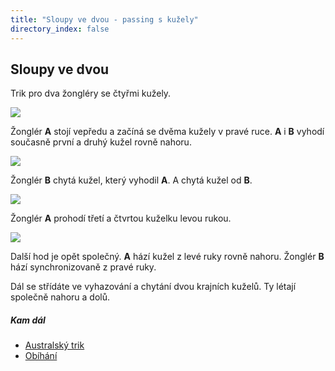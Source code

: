 ```yaml
---
title: "Sloupy ve dvou - passing s kužely"
directory_index: false
---
```


## Sloupy ve dvou


Trik pro dva žongléry se čtyřmi kužely.

![](img/k/kuzely-passing-sloupya.png)

Žonglér **A** stojí vepředu a začíná se dvěma kužely v pravé ruce. **A** i **B** vyhodí současně první a druhý kužel rovně nahoru.

![](img/k/kuzely-passing-sloupyb.png)

Žonglér **B** chytá kužel, který vyhodil **A**. A chytá kužel od **B**.

![](img/k/kuzely-passing-sloupyc.png)

Žonglér **A** prohodí třetí a čtvrtou kuželku levou rukou.

![](img/k/kuzely-passing-sloupyd.png)

Další hod je opět společný. **A** hází kužel z levé ruky rovně nahoru. Žonglér **B** hází synchronizovaně z pravé ruky.


Dál se střídáte ve vyhazování a chytání dvou krajních kuželů. Ty létají společně nahoru a dolů.


##### Kam dál

- [Australský trik](/kuzely/passing/australsky-trik.html "Trik, který pochází až z daleké Austrálie")
- [Obíhání](/kuzely/passing/runarounds.html "Obíhačka se třemi kužely")
